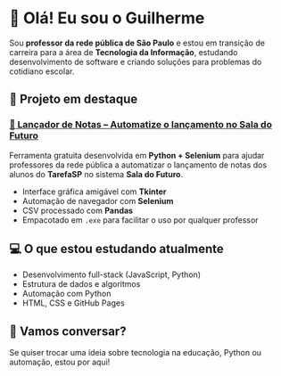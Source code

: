 # 👋 Olá! Eu sou o Guilherme

Sou **professor da rede pública de São Paulo** e estou em transição de carreira para a área de **Tecnologia da Informação**, estudando desenvolvimento de software e criando soluções para problemas do cotidiano escolar.

## 🧠 Projeto em destaque

### [📌 Lançador de Notas – Automatize o lançamento no Sala do Futuro](https://guilherme-27.github.io/lancador-notas-sed-site/)

Ferramenta gratuita desenvolvida em **Python + Selenium** para ajudar professores da rede pública a automatizar o lançamento de notas dos alunos do **TarefaSP** no sistema **Sala do Futuro**.

- Interface gráfica amigável com **Tkinter**
- Automação de navegador com **Selenium**
- CSV processado com **Pandas**
- Empacotado em `.exe` para facilitar o uso por qualquer professor

## 💻 O que estou estudando atualmente

- Desenvolvimento full-stack (JavaScript, Python)
- Estrutura de dados e algoritmos
- Automação com Python
- HTML, CSS e GitHub Pages

## 🤝 Vamos conversar?

Se quiser trocar uma ideia sobre tecnologia na educação, Python ou automação, estou por aqui!
